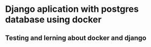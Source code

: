 # Django aplication with postgres database using docker

## Testing and lerning about docker and django